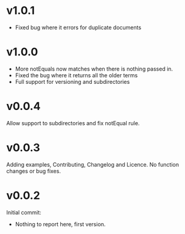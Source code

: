 # v1.0.1

- Fixed bug where it errors for duplicate documents

# v1.0.0

- More notEquals now matches when there is nothing passed in.
- Fixed the bug where it returns all the older terms
- Full support for versioning and subdirectories

# v0.0.4

Allow support to subdirectories and fix notEqual rule.

# v0.0.3

Adding examples, Contributing, Changelog and Licence. No function changes or bug fixes.

# v0.0.2

Initial commit:

- Nothing to report here, first version.

